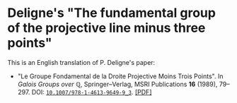 # Deligne's "The fundamental group of the projective line minus three points"

This is an English translation of P. Deligne's paper:

- "Le Groupe Fondamental de la Droite Projective Moins Trois Points". In _Galois Groups over ℚ_, Springer–Verlag, MSRI Publications **16** (1989), 79–297. DOI: [`10.1007/978-1-4613-9649-9_3`](https://doi.org/10.1007/978-1-4613-9649-9_3). [[PDF]](http://publications.ias.edu/node/407)
